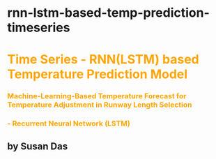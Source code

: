 # rnn-lstm-based-temp-prediction-timeseries

# <span style="color:orange"> Time Series - RNN(LSTM) based Temperature Prediction Model </span>

### <span style="color:orange"> Machine-Learning-Based Temperature Forecast for Temperature Adjustment in Runway Length Selection </span>

### <span style="color:orange"> - Recurrent Neural Network (LSTM) </span>

## by Susan Das

